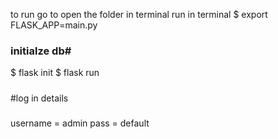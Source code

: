 to run go to open the folder in terminal
run in terminal
$ export FLASK_APP=main.py
### initialze db#
$ flask init
$ flask run

#####
#log in details
#####
username = admin
pass = default
